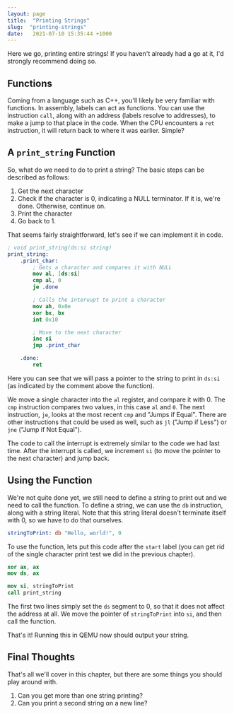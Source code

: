 ```yaml
---
layout: page
title:  "Printing Strings"
slug:  "printing-strings"
date:   2021-07-10 15:35:44 +1000
---
```


Here we go, printing entire strings! If you haven't already had a go at it, I'd strongly recommend doing so.

## Functions
Coming from a language such as C++, you'll likely be very familiar with functions. In assembly, labels can act as functions. You can use the instruction `call`, along with an address (labels resolve to addresses), to make a jump to that place in the code. When the CPU encounters a `ret` instruction, it will return back to where it was earlier. Simple?

## A `print_string` Function
So, what do we need to do to print a string? The basic steps can be described as follows:
1. Get the next character
2. Check if the character is 0, indicating a NULL terminator. If it is, we're done. Otherwise, continue on.
3. Print the character
4. Go back to 1.

That seems fairly straightforward, let's see if we can implement it in code.

```nasm
; void print_string(ds:si string)
print_string:
	.print_char:
		; Gets a character and compares it with NULL
		mov al, [ds:si]
		cmp al, 0
		je .done

		; Calls the interuupt to print a character
		mov ah, 0x0e
		xor bx, bx
		int 0x10

		; Move to the next character
		inc si
		jmp .print_char

	.done:
		ret
```

Here you can see that we will pass a pointer to the string to print in `ds:si` (as indicated by the comment above the function).

We move a single character into the `al` register, and compare it with 0. The `cmp` instruction compares two values, in this case `al` and `0`. The next instruction, `je`, looks at the most recent `cmp` and "Jumps if Equal". There are other instructions that could be used as well, such as `jl` ("Jump if Less") or `jne` ("Jump if Not Equal").

The code to call the interrupt is extremely similar to the code we had last time. After the interrupt is called, we increment `si` (to move the pointer to the next character) and jump back.

## Using the Function
We're not quite done yet, we still need to define a string to print out and we need to call the function. To define a string, we can use the `db` instruction, along with a string literal. Note that this string literal doesn't terminate itself with 0, so we have to do that ourselves.

```nasm
stringToPrint: db "Hello, world!", 0
```

To use the function, lets put this code after the `start` label (you can get rid of the single character print test we did in the previous chapter).
```nasm
xor ax, ax
mov ds, ax

mov si, stringToPrint
call print_string
```

The first two lines simply set the `ds` segment to 0, so that it does not affect the address at all. We move the pointer of `stringToPrint` into `si`, and then call the function.

That's it! Running this in QEMU now should output your string.

## Final Thoughts
That's all we'll cover in this chapter, but there are some things you should play around with.
1. Can you get more than one string printing?
2. Can you print a second string on a new line?
